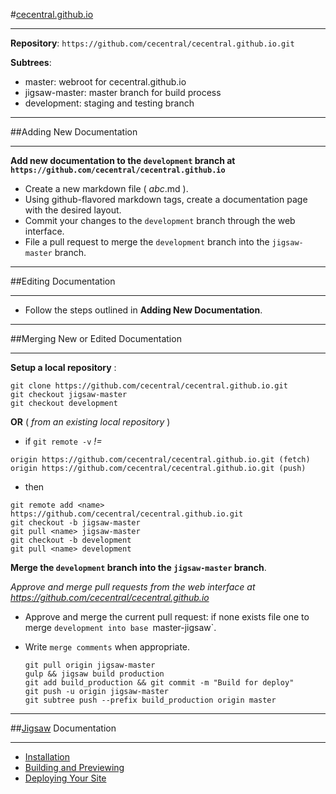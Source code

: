 #[cecentral.github.io](http://cecentral.github.io)

---
**Repository**: `https://github.com/cecentral/cecentral.github.io.git`

**Subtrees**:

  - master: webroot for cecentral.github.io
  - jigsaw-master: master branch for build process
  - development: staging and testing branch
---

##Adding New Documentation

---
**Add new documentation to the `development` branch at `https://github.com/cecentral/cecentral.github.io`**
- Create a new markdown file ( _abc_.md ).
- Using github-flavored markdown tags, create a documentation page with the desired layout.
- Commit your changes to the `development` branch through the web interface.
- File a pull request to merge the `development` branch into the `jigsaw-master` branch.
---

##Editing Documentation

---
- Follow the steps outlined in **Adding New Documentation**.
---

##Merging New or Edited Documentation

---
**Setup a local repository** : 
  ```
  git clone https://github.com/cecentral/cecentral.github.io.git
  git checkout jigsaw-master
  git checkout development
  ```

**OR** ( _from an existing local repository_ )
  - if `git remote -v` _!=_
  ```
  origin https://github.com/cecentral/cecentral.github.io.git (fetch)
  origin https://github.com/cecentral/cecentral.github.io.git (push)
  ```
  
  - then
  ```
  git remote add <name> https://github.com/cecentral/cecentral.github.io.git
  git checkout -b jigsaw-master
  git pull <name> jigsaw-master
  git checkout -b development
  git pull <name> development
  ```

**Merge the `development` branch into the `jigsaw-master` branch**.

_Approve and merge pull requests from the web interface at https://github.com/cecentral/cecentral.github.io_

- Approve and merge the current pull request: if none exists file one to merge `development into base `master-jigsaw`.
- Write `merge comments` when appropriate.

  ```
  git pull origin jigsaw-master
  gulp && jigsaw build production
  git add build_production && git commit -m "Build for deploy"
  git push -u origin jigsaw-master
  git subtree push --prefix build_production origin master
  ```
---

##[Jigsaw](http://jigsaw.tighten.co/) Documentation

---
- [Installation](http://jigsaw.tighten.co/docs/installation/)
- [Building and Previewing](http://jigsaw.tighten.co/docs/building-and-previewing/)
- [Deploying Your Site](http://jigsaw.tighten.co/docs/deploying-your-site/)

